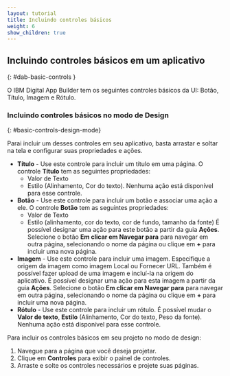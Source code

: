 ```yaml
---
layout: tutorial
title: Incluindo controles básicos
weight: 6
show_children: true
---
```

<!-- NLS_CHARSET=UTF-8 -->
## Incluindo controles básicos em um aplicativo
{: #dab-basic-controls }

O IBM Digital App Builder tem os seguintes controles básicos da UI: Botão, Título, Imagem e Rótulo.

### Incluindo controles básicos no modo de Design
{: #basic-controls-design-mode}

Parai incluir um desses controles em seu aplicativo, basta arrastar e soltar na tela e configurar suas propriedades e ações.

* **Título** - Use este controle para incluir um título em uma página. O controle **Título** tem as seguintes propriedades:
    * Valor de Texto
    * Estilo (Alinhamento, Cor do texto).
    Nenhuma ação está disponível para esse controle.
* **Botão** - Use este controle para incluir um botão e associar uma ação a ele. O controle **Botão** tem as seguintes propriedades:
    * Valor de Texto
    * Estilo (alinhamento, cor do texto, cor de fundo, tamanho da fonte)
É possível designar uma ação para este botão a partir da guia **Ações**. Selecione o botão **Em clicar em Navegar para** para navegar em outra página, selecionando o nome da página ou clique em **+** para incluir uma nova página.
* **Imagem** - Use este controle para incluir uma imagem. Especifique a origem da imagem como imagem Local ou Fornecer URL. Também é possível fazer upload de uma imagem e incluí-la na origem do aplicativo. 
    É possível designar uma ação para esta imagem a partir da guia **Ações**. Selecione o botão **Em clicar em Navegar para** para navegar em outra página, selecionando o nome da página ou clique em **+** para incluir uma nova página.
* **Rótulo** - Use este controle para incluir um rótulo. É possível mudar o **Valor de texto**, **Estilo** (Alinhamento, Cor do texto, Peso da fonte). Nenhuma ação está disponível para esse controle. 

Para incluir os controles básicos em seu projeto no modo de design:

1. Navegue para a página que você deseja projetar.
2. Clique em **Controles** para exibir o painel de controles.
3. Arraste e solte os controles necessários e projete suas páginas. 
